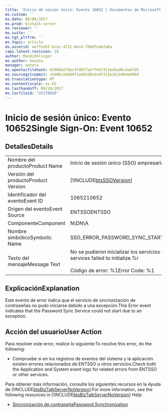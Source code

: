 ```yaml
---
title: 'Inicio de sesión único: Evento 10652 | Documentos de Microsoft'
ms.custom: ''
ms.date: 06/08/2017
ms.prod: biztalk-server
ms.reviewer: ''
ms.suite: ''
ms.tgt_pltfrm: ''
ms.topic: article
ms.assetid: ae7fe452-bcec-4722-8ec6-78d4fe462a0a
caps.latest.revision: 10
author: MandiOhlinger
ms.author: mandia
manager: anneta
ms.openlocfilehash: 62066b2fbbc47d07fa57f047313ed5ed8cda47d5
ms.sourcegitcommit: cb908c540d8f1a692d01dc8f313e16cb4b4e696d
ms.translationtype: MT
ms.contentlocale: es-ES
ms.lasthandoff: 09/20/2017
ms.locfileid: "22270916"
---
```

# <a name="single-sign-on-event-10652"></a><span data-ttu-id="92fa0-102">Inicio de sesión único: Evento 10652</span><span class="sxs-lookup"><span data-stu-id="92fa0-102">Single Sign-On: Event 10652</span></span>
## <a name="details"></a><span data-ttu-id="92fa0-103">Detalles</span><span class="sxs-lookup"><span data-stu-id="92fa0-103">Details</span></span>  
  
|||  
|-|-|  
|<span data-ttu-id="92fa0-104">Nombre del producto</span><span class="sxs-lookup"><span data-stu-id="92fa0-104">Product Name</span></span>|<span data-ttu-id="92fa0-105">Inicio de sesión único (SSO) empresarial</span><span class="sxs-lookup"><span data-stu-id="92fa0-105">Enterprise Single Sign-On</span></span>|  
|<span data-ttu-id="92fa0-106">Versión del producto</span><span class="sxs-lookup"><span data-stu-id="92fa0-106">Product Version</span></span>|[!INCLUDE[btsSSOVersion](../includes/btsssoversion-md.md)]|  
|<span data-ttu-id="92fa0-107">Identificador del evento</span><span class="sxs-lookup"><span data-stu-id="92fa0-107">Event ID</span></span>|<span data-ttu-id="92fa0-108">10652</span><span class="sxs-lookup"><span data-stu-id="92fa0-108">10652</span></span>|  
|<span data-ttu-id="92fa0-109">Origen del evento</span><span class="sxs-lookup"><span data-stu-id="92fa0-109">Event Source</span></span>|<span data-ttu-id="92fa0-110">ENTSSO</span><span class="sxs-lookup"><span data-stu-id="92fa0-110">ENTSSO</span></span>|  
|<span data-ttu-id="92fa0-111">Componente</span><span class="sxs-lookup"><span data-stu-id="92fa0-111">Component</span></span>|<span data-ttu-id="92fa0-112">N\D</span><span class="sxs-lookup"><span data-stu-id="92fa0-112">N\A</span></span>|  
|<span data-ttu-id="92fa0-113">Nombre simbólico</span><span class="sxs-lookup"><span data-stu-id="92fa0-113">Symbolic Name</span></span>|<span data-ttu-id="92fa0-114">SSO_ERROR_PASSWORD_SYNC_START_FAILED</span><span class="sxs-lookup"><span data-stu-id="92fa0-114">SSO_ERROR_PASSWORD_SYNC_START_FAILED</span></span>|  
|<span data-ttu-id="92fa0-115">Texto del mensaje</span><span class="sxs-lookup"><span data-stu-id="92fa0-115">Message Text</span></span>|<span data-ttu-id="92fa0-116">No se pudieron inicializar los servicios de sincronización de contraseñas.%r</span><span class="sxs-lookup"><span data-stu-id="92fa0-116">Password sync services failed to initialize.%r</span></span><br /><br /> <span data-ttu-id="92fa0-117">Código de error: %1</span><span class="sxs-lookup"><span data-stu-id="92fa0-117">Error Code: %1</span></span>|  
  
## <a name="explanation"></a><span data-ttu-id="92fa0-118">Explicación</span><span class="sxs-lookup"><span data-stu-id="92fa0-118">Explanation</span></span>  
 <span data-ttu-id="92fa0-119">Este evento de error indica que el servicio de sincronización de contraseñas no pudo iniciarse debido a una excepción.</span><span class="sxs-lookup"><span data-stu-id="92fa0-119">This Error event indicates that the Password Sync Service could not start due to an exception.</span></span>  
  
## <a name="user-action"></a><span data-ttu-id="92fa0-120">Acción del usuario</span><span class="sxs-lookup"><span data-stu-id="92fa0-120">User Action</span></span>  
 <span data-ttu-id="92fa0-121">Para resolver este error, realice lo siguiente:</span><span class="sxs-lookup"><span data-stu-id="92fa0-121">To resolve this error, do the following:</span></span>  
  
-   <span data-ttu-id="92fa0-122">Compruebe si en los registros de eventos del sistema y la aplicación existen errores relacionados de ENTSSO u otros servicios.</span><span class="sxs-lookup"><span data-stu-id="92fa0-122">Check both the Application and System event logs for related errors from ENTSSO or other services.</span></span>  
  
 <span data-ttu-id="92fa0-123">Para obtener más información, consulte los siguientes recursos en la Ayuda de [!INCLUDE[btsBizTalkServerNoVersion](../includes/btsbiztalkservernoversion-md.md)]:</span><span class="sxs-lookup"><span data-stu-id="92fa0-123">For more information, see the following resources in [!INCLUDE[btsBizTalkServerNoVersion](../includes/btsbiztalkservernoversion-md.md)] Help:</span></span>  
  
-   [<span data-ttu-id="92fa0-124">Sincronización de contraseña</span><span class="sxs-lookup"><span data-stu-id="92fa0-124">Password Synchronization</span></span>](../core/password-synchronization2.md)
